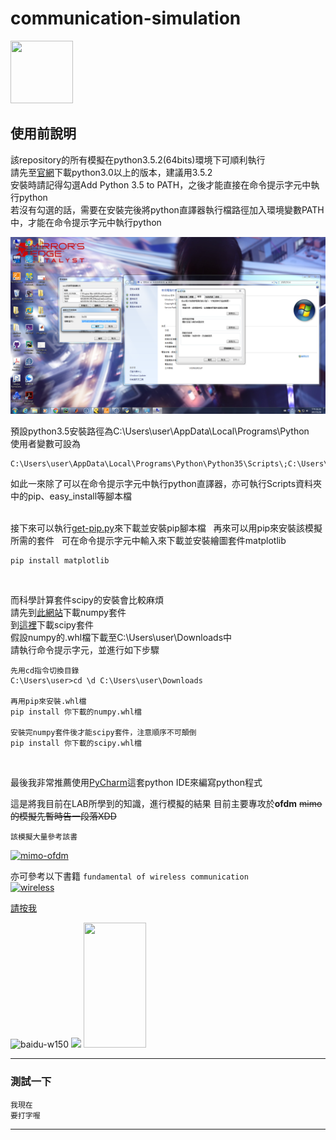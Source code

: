 # communication-simulation
<img src="http://www.cuelogic.com/blog/wp-content/uploads/2015/10/Python-35.jpg" width="100px" height="100px" />

## 使用前說明


該repository的所有模擬在python3.5.2(64bits)環境下可順利執行  
請先至[官網](https://www.python.org/downloads/windows/)下載python3.0以上的版本，建議用3.5.2  
安裝時請記得勾選Add Python 3.5 to PATH，之後才能直接在命令提示字元中執行python  
若沒有勾選的話，需要在安裝完後將python直譯器執行檔路徑加入環境變數PATH中，才能在命令提示字元中執行python

<img src="https://raw.githubusercontent.com/XassassinXsaberX/test/master/img/python%E6%95%99%E5%AD%B8001.png" />

預設python3.5安裝路徑為C:\Users\user\AppData\Local\Programs\Python  
使用者變數可設為
```
C:\Users\user\AppData\Local\Programs\Python\Python35\Scripts\;C:\Users\user\AppData\Local\Programs\Python\Python35
```
如此一來除了可以在命令提示字元中執行python直譯器，亦可執行Scripts資料夾中的pip、easy_install等腳本檔
</br></br>

接下來可以執行[get-pip.py](https://raw.githubusercontent.com/XassassinXsaberX/test/master/get-pip.py)來下載並安裝pip腳本檔  
再來可以用pip來安裝該模擬所需的套件  
可在命令提示字元中輸入來下載並安裝繪圖套件matplotlib
```
pip install matplotlib
```
</br>

而科學計算套件scipy的安裝會比較麻煩  
請先到[此網站](http://www.lfd.uci.edu/~gohlke/pythonlibs/#numpy)下載numpy套件  
到[這裡](http://www.lfd.uci.edu/~gohlke/pythonlibs/#scipy)下載scipy套件  
假設numpy的.whl檔下載至C:\Users\user\Downloads中  
請執行命令提示字元，並進行如下步驟
```
先用cd指令切換目錄
C:\Users\user>cd \d C:\Users\user\Downloads

再用pip來安裝.whl檔
pip install 你下載的numpy.whl檔

安裝完numpy套件後才能scipy套件，注意順序不可顛倒
pip install 你下載的scipy.whl檔
```
</br>

最後我非常推薦使用[PyCharm](https://www.jetbrains.com/pycharm/)這套python IDE來編寫python程式






這是將我目前在LAB所學到的知識，進行模擬的結果
目前主要專攻於**ofdm** ~~mimo的模擬先暫時告一段落XDD~~

```
該模擬大量參考該書
```
[![mimo-ofdm](http://t2.gstatic.com/images?q=tbn:ANd9GcRn4Q5yArUd2YeJdfQBdnV0RBHN-D0B2wzTWPD0PeJ_s0Yk3NEN "book")](https://www.google.com.tw/search?q=mimo-ofdm+wireless+communications+with+matlab&oq=mimo+ofdm&aqs=chrome.4.69i57j69i60l2j69i61j35i39l2.5235j0j7&sourceid=chrome&ie=UTF-8)

亦可參考以下書籍  `fundamental of wireless communication`  
[![wireless]](https://www.google.com.tw/search?q=fundamental+of+wireless+communication&source=lnms&sa=X&ved=0ahUKEwjqvK3H5_PTAhVJGJQKHZvkAy8Q_AUICSgA&biw=1920&bih=901&dpr=1)

[請按我](https://www.google.com.tw/search?q=fundamental+of+wireless+communication&source=lnms&sa=X&ved=0ahUKEwjqvK3H5_PTAhVJGJQKHZvkAy8Q_AUICSgA&biw=1920&bih=901&dpr=1)


![baidu-w150](http://www.baidu.com/img/bdlogo.gif "百度logo")
<img src="https://avatars2.githubusercontent.com/u/3265208?v=3&s=100" />
<img src="https://avatars2.githubusercontent.com/u/3265208?v=3&s=100" width="100px" height="200px" />

---------------------------------------
### 測試一下
```
我現在
要打字喔
```
--------------------------------

[wireless]:http://i100.photobucket.com/albums/m32/ganelon9/5356224f.jpg 
